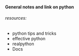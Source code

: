 #### General notes and link on python
###### resources:
- python tips and tricks
- effective python 
- realpython
- Docs